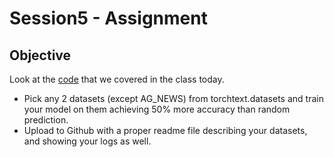 # Session5 - Assignment

## Objective

Look at the [code](https://colab.research.google.com/drive/1z2N6ipI6n6t1ivprJtugDeqKrCM2NPFy?usp=sharing) that we covered in the class today.

- Pick any 2 datasets (except AG_NEWS) from torchtext.datasets and train your model on them achieving 50% more accuracy than random prediction. 
- Upload to Github with a proper readme file describing your datasets, and showing your logs as well. 
